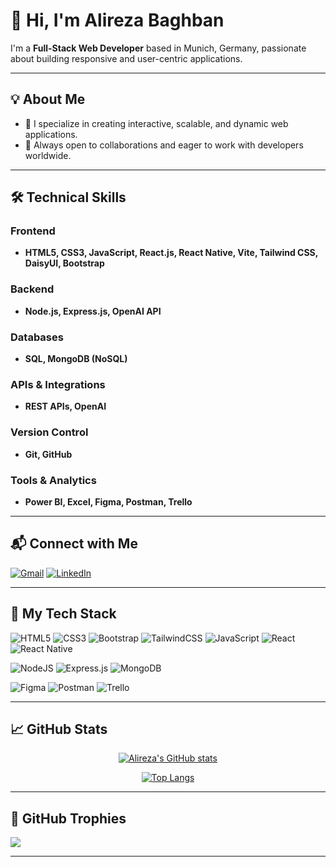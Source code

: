# 👋 Hi, I'm Alireza Baghban

I'm a **Full-Stack Web Developer** based in Munich, Germany, passionate about building responsive and user-centric applications.

---

## 💡 About Me

- 🚀 I specialize in creating interactive, scalable, and dynamic web applications.
- 🤝 Always open to collaborations and eager to work with developers worldwide.

---

## 🛠️ Technical Skills

### Frontend
- **HTML5, CSS3, JavaScript, React.js, React Native, Vite, Tailwind CSS, DaisyUI, Bootstrap**

### Backend
- **Node.js, Express.js, OpenAI API**

### Databases
- **SQL, MongoDB (NoSQL)**

### APIs & Integrations
- **REST APIs, OpenAI**

### Version Control
- **Git, GitHub**

### Tools & Analytics
- **Power BI, Excel, Figma, Postman, Trello**

---

## 📬 Connect with Me

[![Gmail](https://img.shields.io/badge/Gmail-D14836?style=for-the-badge&logo=gmail&logoColor=white)](mailto:Alireza.baghbann@gmail.com)
[![LinkedIn](https://img.shields.io/badge/LinkedIn-0077B5?style=for-the-badge&logo=linkedin&logoColor=white)](https://linkedin.com/in/Alireza-baghbann)

---

## 🚀 My Tech Stack

![HTML5](https://img.shields.io/badge/HTML5-E34F26.svg?style=for-the-badge&logo=html5&logoColor=white)
![CSS3](https://img.shields.io/badge/CSS3-1572B6.svg?style=for-the-badge&logo=css3&logoColor=white)
![Bootstrap](https://img.shields.io/badge/Bootstrap-563D7C.svg?style=for-the-badge&logo=bootstrap&logoColor=white)
![TailwindCSS](https://img.shields.io/badge/TailwindCSS-38B2AC.svg?style=for-the-badge&logo=tailwind-css&logoColor=white)
![JavaScript](https://img.shields.io/badge/JavaScript-323330.svg?style=for-the-badge&logo=javascript&logoColor=F7DF1E)
![React](https://img.shields.io/badge/React-20232a.svg?style=for-the-badge&logo=react&logoColor=61DAFB)
![React Native](https://img.shields.io/badge/React_Native-20232a.svg?style=for-the-badge&logo=react&logoColor=61DAFB)

![NodeJS](https://img.shields.io/badge/Node.js-6DA55F.svg?style=for-the-badge&logo=node.js&logoColor=white)
![Express.js](https://img.shields.io/badge/Express.js-404D59.svg?style=for-the-badge&logo=express&logoColor=white)
![MongoDB](https://img.shields.io/badge/MongoDB-4EA94B.svg?style=for-the-badge&logo=mongodb&logoColor=white)

![Figma](https://img.shields.io/badge/Figma-F24E1E.svg?style=for-the-badge&logo=figma&logoColor=white)
![Postman](https://img.shields.io/badge/Postman-FF6C37.svg?style=for-the-badge&logo=postman&logoColor=white)
![Trello](https://img.shields.io/badge/Trello-026AA7.svg?style=for-the-badge&logo=trello&logoColor=white)

---

## 📈 GitHub Stats

<div align="center">

[![Alireza's GitHub stats](https://github-readme-stats.vercel.app/api?username=AlirezaBghn&show_icons=true&theme=radical)](https://github.com/AlirezaBghn)

[![Top Langs](https://github-readme-stats.vercel.app/api/top-langs/?username=AlirezaBghn&layout=compact&theme=radical)](https://github.com/AlirezaBghn)

</div>

---

## 🏅 GitHub Trophies

![](https://github-profile-trophy.vercel.app/?username=AlirezaBghn&theme=radical&margin-w=4)

---

